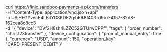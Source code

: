 curl https://finix.sandbox-payments-api.com/transfers \
 -H "Content-Type: application/vnd.json+api" \
 -u  USjHFGYvecE4LBitYG8KDE2g:b698f403-d9b7-4157-82d8-162cea8c8cc3 \
 -d '
 {
   "device": "DVf2H8sh4LZZC52GTUrwCPPf",
   "tags": {
     "order_number": "chris123transfer"
   },
   "device_configuration": {
     "prompt_manual_entry": true
   },
   "currency": "USD",
   "amount": 150,
   "operation_key": "CARD_PRESENT_DEBIT"
 }'
